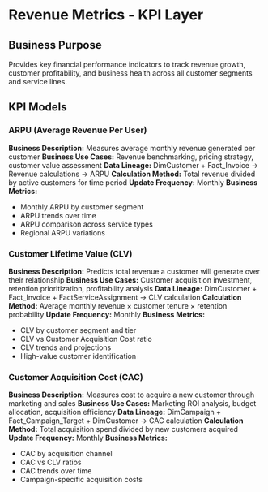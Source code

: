 # Revenue Metrics - KPI Layer

## Business Purpose
Provides key financial performance indicators to track revenue growth, customer profitability, and business health across all customer segments and service lines.

## KPI Models

### ARPU (Average Revenue Per User)
**Business Description:** Measures average monthly revenue generated per customer
**Business Use Cases:** Revenue benchmarking, pricing strategy, customer value assessment
**Data Lineage:** DimCustomer + Fact_Invoice → Revenue calculations → ARPU
**Calculation Method:** Total revenue divided by active customers for time period
**Update Frequency:** Monthly
**Business Metrics:**
- Monthly ARPU by customer segment
- ARPU trends over time
- ARPU comparison across service types
- Regional ARPU variations

### Customer Lifetime Value (CLV)
**Business Description:** Predicts total revenue a customer will generate over their relationship
**Business Use Cases:** Customer acquisition investment, retention prioritization, profitability analysis
**Data Lineage:** DimCustomer + Fact_Invoice + FactServiceAssignment → CLV calculation
**Calculation Method:** Average monthly revenue × customer tenure × retention probability
**Update Frequency:** Monthly
**Business Metrics:**
- CLV by customer segment and tier
- CLV vs Customer Acquisition Cost ratio
- CLV trends and projections
- High-value customer identification

### Customer Acquisition Cost (CAC)
**Business Description:** Measures cost to acquire a new customer through marketing and sales
**Business Use Cases:** Marketing ROI analysis, budget allocation, acquisition efficiency
**Data Lineage:** DimCampaign + Fact_Campaign_Target + DimCustomer → CAC calculation
**Calculation Method:** Total acquisition spend divided by new customers acquired
**Update Frequency:** Monthly
**Business Metrics:**
- CAC by acquisition channel
- CAC vs CLV ratios
- CAC trends over time
- Campaign-specific acquisition costs